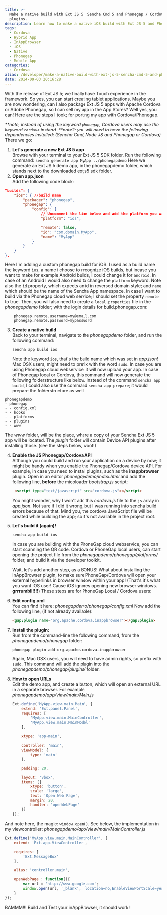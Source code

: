 ```yaml
---
title: >-
  Make a native build with Ext JS 5, Sencha Cmd 5 and Phonegap / Cordova with
  plugins.
description: Learn how to make a native iOS build with Ext JS 5 and PhoneGap Cordova.
tags:
  - Cordova
  - Hybrid App
  - InAppBrowser
  - iOS
  - Native
  - Phonegap
  - Mobile App
categories:
  - Cordova
alias: /developer/make-a-native-build-with-ext-js-5-sencha-cmd-5-and-phonegap-cordova-with-plugins
date: 2014-09-03 20:16:28
---
```


With the release of Ext JS 5; we finally have Touch experience in the framework. So yes, you can start creating tablet applications. Maybe you are now wondering, can I also package Ext JS 5 apps with Apache Cordova or Adobe Phonegap, so I can sell my app in the App Stores? Well yes, you can! Here are the steps I took; for porting my app with Cordova/Phonegap. 

<!--more-->

_**note, instead of using the keyword `phonegap`, Cordova users may use the keyword `cordova` instead. **note2: you will need to have the following dependencies installed: (Sencha Cmd, Node JS and Phonegap or Cordova)_ There we go:

1.  **Let's generate a new Ext JS 5 app**  
    Browse with your terminal to your Ext JS 5 SDK folder. Run the following command: `sencha generate app MyApp ../phonegapdemo` Here we generate an Ext JS 5 demo app, in the phonegapdemo folder, which stands next to the downloaded extjs5 sdk folder.
2.  **Open app.json**  
    Add the following code block:

``` JSON
"builds": {
    "ios": { //build name
        "packager": "phonegap",
        "phonegap": {
            "config": {
                // Uncomment the line below and add the platform you wish to build for
                "platform": "ios",

                "remote": false,
                "id": "com.domain.MyApp",
                "name": "MyApp"
            }
        }
    }
},
```

    
Here I'm adding a custom phonegap build for iOS. I used as a build name the keyword `ios`, a name i choose to recognize iOS builds, but incase you want to make for example Android builds, I could change it for `android`. In case of an Android I would also need to change the `platform` keyword. Note also the `id` property, which expects an id in reversed domain style; and `name` which should be the name of the Sencha App namespace. In case I want to build via the Phonegap cloud web service; I should set the property `remote` to true. Then, you will also need to create a `local.properties` file in the _phonegapdemo_ folder; with the login details for build.phonegap.com:

```
    phonegap.remote.username=my@email.com
    phonegap.remote.password=mypassword
```

3.  **Create a native build**  
    Back to your terminal, navigate to the _phonegapdemo_ folder, and run the following command:
    
    `sencha app build ios`
    
    Note the keyword `ios`, that's the build name which was set in _app.json_! Mac OSX users, might need to prefix with the word `sudo`. In case you are using Phonegap cloud webservice, it will now upload your app. In case of Phonegap local or Cordova, this command will now generate the following folderstructure like below. Instead of the command `sencha app build`, I could also use the command `sencha app prepare`; it would prepare the folderstructure as well.


``` text
phonegapdemo  
- phonegap  
- - config.xml  
- - hooks  
- - platforms  
- - plugins  
- - www  
```
  
The _www_ folder, will be the place, where a copy of your Sencha Ext JS 5 app will be located. The _plugin_ folder will contain Device API plugins after installing those. (see the steps below, woot!)

4.  **Enable the JS Phonegap/Cordova API**  
    Although you could build and run your application on a device by now; it might be handy when you enable the Phonegap/Cordova device API. For example, in case you need to install plugins, such as the **inappbrowser** plugin. Open in an editor _phonegapdemo/index.html_ and add the following line, **before** the micoloader _bootstrap.js_ script:
    
    ``` HTML
     <script type="text/javascript" src="cordova.js"></script>
    ```

    You might wonder, why I won't add this _cordova.js_ file to the `js` array in _app.json_. Not sure if I did it wrong, but I was running into sencha build errors because of that. Mind you, the cordova JavaScript file will be created while building the app; so it's not available in the project root.
5.  **Let's build it (again)!**  
    
    `sencha app build ios`
    
    In case you are building with the PhoneGap cloud webservice, you can start scanning the QR code. Cordova or PhoneGap local users, can start opening the project file from the _phonegapdemo/phonegap/platforms/<platform>_ folder, and build it via the developer toolkit.

    Wait, let's add another step, as a BONUS! What about installing the inAppBrowser plugin, to make sure PhoneGap/Cordova will open your external hyperlinks in browser window within your app! (That's it's what you want iOS user! Cause iOS ignores opening new browser windows. **grrrumbll!!!!**) These steps are for PhoneGap Local / Cordova users:

6.  **Edit config.xml**  
    You can find it here: _phonegapdemo/phonegap/config.xml_ Now add the following line, (if not already available):
    
    ``` HTML
    <gap:plugin name="org.apache.cordova.inappbrowser"></gap:plugin>
    ```

2.  **Install the plugin:**  
    Run from the command-line the following command, from the _phonegapdemo/phonegap_ folder:
    
    `phonegap plugin add org.apache.cordova.inappbrowser`
    
    Again, Mac OSX users, you will need to have admin rights, so prefix with `sudo`. This command will add the plugin into the _phonegapdemo/phonegap/plugins/_ folder.

3.  **How to open URLs**  
    Edit the demo app, and create a button, which will open an external URL in a separate browser. For example: _phonegapdemo/app/view/main/Main.js_
    
    ``` JavaScript
    Ext.define('MyApp.view.main.Main', {
        extend: 'Ext.panel.Panel',
        requires: [
            'MyApp.view.main.MainController',
            'MyApp.view.main.MainModel'
        ],
    
        xtype: 'app-main',
        
        controller: 'main',
        viewModel: {
            type: 'main'
        },
    
        padding: 20,
    
        layout: 'vbox',
        items: [{
            xtype: 'button',
            scale: 'large',
            text: 'Open Web Page',
            margin: 20,
            handler: 'openWebPage'
        }]
    });
    ```
    
And note here, the magic: `window.open()`. See below, the implementation in my viewcontroller: _phonegapdemo/app/view/main/MainController.js_

``` JavaScript
Ext.define('MyApp.view.main.MainController', {
    extend: 'Ext.app.ViewController',

    requires: [
        'Ext.MessageBox'
    ],

    alias: 'controller.main',

    openWebPage : function(){
        var url = 'http://www.google.com';
        window.open(url, '_blank', 'location=no,EnableViewPortScale=yes'); 
    }
});
```
    
BAMMM!!! Build and Test your inAppBrowser, it should work!
